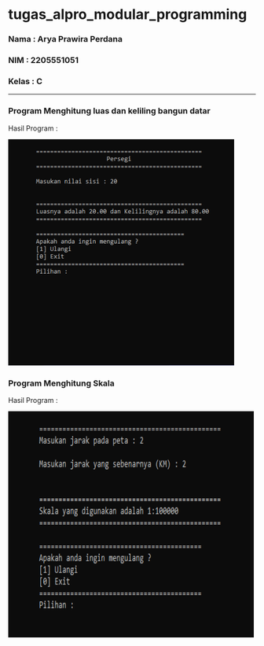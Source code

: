 # tugas_alpro_modular_programming

<h3>Nama  : Arya Prawira Perdana</h3>
<h3>NIM   : 2205551051</h3>
<h3>Kelas :  C</h3>
<hr>
<h3>Program Menghitung luas dan keliling bangun datar</h3>
<p style="font-size:14px;">Hasil Program : </p>
<img src="/img/bangun-datar.png" width="460px" height="460px alt="bangun-datar"/>
<br/>
<h3>Program Menghitung Skala</h3>
<p style="font-size:14px;">Hasil Program : </p>
<img src="/img/skala.png" width="500px" height="460px alt="skala"/>
                                                                               

